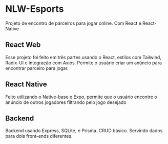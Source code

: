 # NLW-Esports
Projeto de encontro de parceiros para jogar online. Com React e React-Native
 
## React Web
Esse projeto foi feito em três partes usando o React, estilos com Tailwind, Radix-UI e integração com Axios. Permite o usuário criar um anúncio para encontrar parceiro para jogar.

## React Native
Feito utilizando o Native-base e Expo, permite que o usuário encontre o anúncio de outros jogadores filtrando pelo jogo desejado

## Backend
Backend usando Express, SQLite, e Prisma. CRUD básico. Servindo dados para dois front-ends diferentes.
